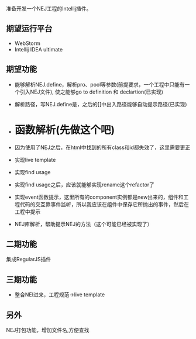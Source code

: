 准备开发一个NEJ工程的Intellij插件。

## 期望运行平台

* WebStorm
* Intellij IDEA ultimate

## 期望功能

* 能够解析NEJ.define，解析pro、pool等参数(前提要求，一个工程中只能有一个引入NEJ文件), 使之能够go to definition 和 declartion(已实现)

* 解析路径，写NEJ.define是，之后的[]中出入路径能够自动提示路径(已实现)

* # 函数解析(先做这个吧)

* 因为使用了NEJ之后，在html中找到的所有class和id都失效了，这里需要更正

* 实现live template

* 实现find usage

* 实现find usage之后，应该就能够实现rename这个refactor了

* 实现event函数提示，这里所有的component实例都是new出来的，组件和工程代码的交互靠事件监听，所以我应该在组件中保存它所抛出的事件，然后在工程中提示

* NEJ库解析，帮助提示NEJ的方法（这个可能已经被实现了）

## 二期功能

集成RegularJS插件 

## 三期功能

* 整合NEI进来，工程规范->live template

## 另外
NEJ打包功能，增加文件名,方便查找
